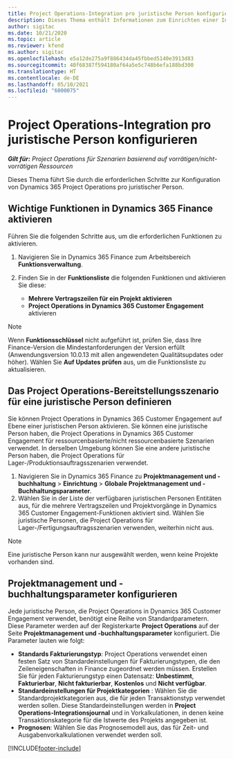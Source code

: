 ```yaml
---
title: Project Operations-Integration pro juristische Person konfigurieren
description: Dieses Thema enthält Informationen zum Einrichten einer Integration durch eine juristische Person in Project Operations.
author: sigitac
ms.date: 10/21/2020
ms.topic: article
ms.reviewer: kfend
ms.author: sigitac
ms.openlocfilehash: e5a12de275a9f886434da45fbbed5140e3913d83
ms.sourcegitcommit: 40f68387f594180af64a5e5c748b6efa188bd300
ms.translationtype: HT
ms.contentlocale: de-DE
ms.lasthandoff: 05/10/2021
ms.locfileid: "6000075"
---
```

# <a name="configure-project-operations-integration-per-legal-entity"></a>Project Operations-Integration pro juristische Person konfigurieren 

_**Gilt für:** Project Operations für Szenarien basierend auf vorrätigen/nicht-vorrätigen Ressourcen_

Dieses Thema führt Sie durch die erforderlichen Schritte zur Konfiguration von Dynamics 365 Project Operations pro juristischer Person.

## <a name="enable-feature-keys-in-dynamics-365-finance"></a>Wichtige Funktionen in Dynamics 365 Finance aktivieren

Führen Sie die folgenden Schritte aus, um die erforderlichen Funktionen zu aktivieren.

1. Navigieren Sie in Dynamics 365 Finance zum Arbeitsbereich **Funktionsverwaltung**.
2. Finden Sie in der **Funktionsliste** die folgenden Funktionen und aktivieren Sie diese:
  
    - **Mehrere Vertragszeilen für ein Projekt aktivieren**
    - **Project Operations in Dynamics 365 Customer Engagement** aktivieren

> [!NOTE]
> Wenn **Funktionsschlüssel** nicht aufgeführt ist, prüfen Sie, dass Ihre Finance-Version die Mindestanforderungen der Version erfüllt (Anwendungsversion 10.0.13 mit allen angewendeten Qualitätsupdates oder höher). Wählen Sie **Auf Updates prüfen** aus, um die Funktionsliste zu aktualisieren.

## <a name="define-the-project-operations-deployment-scenario-for-a-legal-entity"></a>Das Project Operations-Bereitstellungsszenario für eine juristische Person definieren

Sie können Project Operations in Dynamics 365 Customer Engagement auf Ebene einer juristischen Person aktivieren. Sie können eine juristische Person haben, die Project Operations in Dynamics 365 Customer Engagement für ressourcenbasierte/nicht ressourcenbasierte Szenarien verwendet. In derselben Umgebung können Sie eine andere juristische Person haben, die Project Operations für Lager-/Produktionsauftragsszenarien verwendet.

1. Navigieren Sie in Dynamics 365 Finance zu **Projektmanagement und -buchhaltung** > **Einrichtung** > **Globale Projektmanagement und -Buchhaltungsparameter**.
2. Wählen Sie in der Liste der verfügbaren juristischen Personen Entitäten aus, für die mehrere Vertragszeilen und Projektvorgänge in Dynamics 365 Customer Engagement-Funktionen aktiviert sind. Wählen Sie juristische Personen, die Project Operations für Lager-/Fertigungsauftragsszenarien verwenden, weiterhin nicht aus.

> [!NOTE]
> Eine juristische Person kann nur ausgewählt werden, wenn keine Projekte vorhanden sind.

## <a name="configure-project-management-and-accounting-parameters"></a>Projektmanagement und -buchhaltungsparameter konfigurieren

Jede juristische Person, die Project Operations in Dynamics 365 Customer Engagement verwendet, benötigt eine Reihe von Standardparametern. Diese Parameter werden auf der Registerkarte **Project Operations** auf der Seite **Projektmanagement und -buchhaltungsparameter** konfiguriert. Die Parameter lauten wie folgt:

  - **Standards Fakturierungstyp**: Project Operations verwendet einen festen Satz von Standardeinstellungen für Fakturierungstypen, die den Zeileneigenschaften in Finance zugeordnet werden müssen. Erstellen Sie für jeden Fakturierungstyp einen Datensatz: **Unbestimmt**, **Fakturierbar**, **Nicht fakturierbar**, **Kostenlos** und **Nicht verfügbar**.
  - **Standardeinstellungen für Projektkategorien** : Wählen Sie die Standardprojektkategorien aus, die für jeden Transaktionstyp verwendet werden sollen. Diese Standardeinstellungen werden in **Project Operations-Integrationsjournal** und in Vorkalkulationen, in denen keine Transaktionskategorie für die Istwerte des Projekts angegeben ist.
  - **Prognosen**: Wählen Sie das Prognosemodell aus, das für Zeit- und Ausgabenvorkalkulationen verwendet werden soll.


[!INCLUDE[footer-include](../includes/footer-banner.md)]